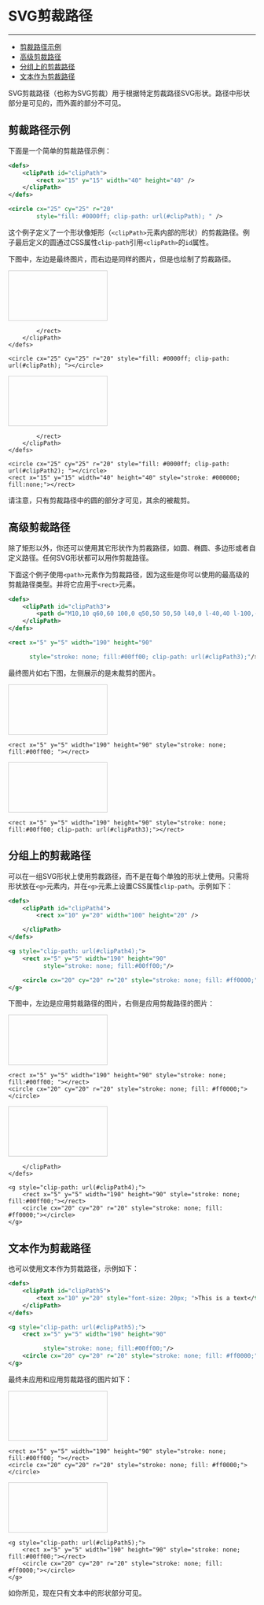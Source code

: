 # SVG剪裁路径
***

> 
* [剪裁路径示例](#剪裁路径示例)
* [高级剪裁路径](#高级剪裁路径)
* [分组上的剪裁路径](#分组上的剪裁路径)
* [文本作为剪裁路径](#文本作为剪裁路径)

SVG剪裁路径（也称为SVG剪裁）用于根据特定剪裁路径SVG形状。路径中形状部分是可见的，而外面的部分不可见。

## 剪裁路径示例

下面是一个简单的剪裁路径示例：

```xml
<defs>
    <clipPath id="clipPath">
        <rect x="15" y="15" width="40" height="40" />
    </clipPath>
</defs>

<circle cx="25" cy="25" r="20"
        style="fill: #0000ff; clip-path: url(#clipPath); " />
```

这个例子定义了一个形状像矩形（`<clipPath>`元素内部的形状）的剪裁路径。例子最后定义的圆通过CSS属性`clip-path`引用`<clipPath>`的`id`属性。

下图中，左边是最终图片，而右边是同样的图片，但是也绘制了剪裁路径。

<svg width="200" height="100" style="border: 1px solid #cccccc;">
    <defs>
        <clipPath id="clipPath">
            <rect x="15" y="15" width="40" height="40">

            </rect>
        </clipPath>
    </defs>

    <circle cx="25" cy="25" r="20" style="fill: #0000ff; clip-path: url(#clipPath); "></circle>

</svg>
<svg width="200" height="100" style="border: 1px solid #cccccc;">
    <defs>
        <clipPath id="clipPath2">
            <rect x="15" y="15" width="40" height="40">

            </rect>
        </clipPath>
    </defs>

    <circle cx="25" cy="25" r="20" style="fill: #0000ff; clip-path: url(#clipPath2); "></circle>
    <rect x="15" y="15" width="40" height="40" style="stroke: #000000; fill:none;"></rect>

</svg>

请注意，只有剪裁路径中的圆的部分才可见，其余的被裁剪。

## 高级剪裁路径

除了矩形以外，你还可以使用其它形状作为剪裁路径，如圆、椭圆、多边形或者自定义路径。任何SVG形状都可以用作剪裁路径。

下面这个例子使用`<path>`元素作为剪裁路径，因为这些是你可以使用的最高级的剪裁路径类型。并将它应用于`<rect>`元素。

```xml
<defs>
    <clipPath id="clipPath3">
        <path d="M10,10 q60,60 100,0 q50,50 50,50 l40,0 l-40,40 l-100,-20"/>
    </clipPath>
</defs>

<rect x="5" y="5" width="190" height="90"

      style="stroke: none; fill:#00ff00; clip-path: url(#clipPath3);"/>
```

最终图片如右下图，左侧展示的是未裁剪的图片。

<svg width="200" height="100" style="border: 1px solid #cccccc;">

    <rect x="5" y="5" width="190" height="90" style="stroke: none; fill:#00ff00; "></rect>

</svg>
<svg width="200" height="100" style="border: 1px solid #cccccc;">
    <defs>
        <clipPath id="clipPath3">
            <path d="M10,10 q60,60 100,0 q50,50 50,50 l40,0 l-40,40 l-100,-20"></path>
        </clipPath>
    </defs>

    <rect x="5" y="5" width="190" height="90" style="stroke: none; fill:#00ff00; clip-path: url(#clipPath3);"></rect>

</svg>

## 分组上的剪裁路径

可以在一组SVG形状上使用剪裁路径，而不是在每个单独的形状上使用。只需将形状放在`<g>`元素内，并在`<g>`元素上设置CSS属性`clip-path`。示例如下：

```xml
<defs>
    <clipPath id="clipPath4">
        <rect x="10" y="20" width="100" height="20" />

    </clipPath>
</defs>

<g style="clip-path: url(#clipPath4);">
    <rect x="5" y="5" width="190" height="90"
          style="stroke: none; fill:#00ff00;"/>

    <circle cx="20" cy="20" r="20" style="stroke: none; fill: #ff0000;" />
</g>
```

下图中，左边是应用剪裁路径的图片，右侧是应用剪裁路径的图片：

<svg width="200" height="100" style="border: 1px solid #cccccc;">

    <rect x="5" y="5" width="190" height="90" style="stroke: none; fill:#00ff00; "></rect>
    <circle cx="20" cy="20" r="20" style="stroke: none; fill: #ff0000;"></circle>

</svg>
<svg width="200" height="100" style="border: 1px solid #cccccc;">
    <defs>
        <clipPath id="clipPath4">
            <rect x="10" y="20" width="100" height="20"></rect>

        </clipPath>
    </defs>

    <g style="clip-path: url(#clipPath4);">
        <rect x="5" y="5" width="190" height="90" style="stroke: none; fill:#00ff00;"></rect>
        <circle cx="20" cy="20" r="20" style="stroke: none; fill: #ff0000;"></circle>
    </g>
</svg>

## 文本作为剪裁路径

也可以使用文本作为剪裁路径，示例如下：

```xml
<defs>
    <clipPath id="clipPath5">
        <text x="10" y="20" style="font-size: 20px; ">This is a text</text>
    </clipPath>
</defs>

<g style="clip-path: url(#clipPath5);">
    <rect x="5" y="5" width="190" height="90"

          style="stroke: none; fill:#00ff00;"/>
    <circle cx="20" cy="20" r="20" style="stroke: none; fill: #ff0000;" />
</g>
```

最终未应用和应用剪裁路径的图片如下：

<svg width="200" height="100" style="border: 1px solid #cccccc;">

    <rect x="5" y="5" width="190" height="90" style="stroke: none; fill:#00ff00; "></rect>
    <circle cx="20" cy="20" r="20" style="stroke: none; fill: #ff0000;"></circle>

</svg>
<svg width="200" height="100" style="border: 1px solid #cccccc;">
    <defs>
        <clipPath id="clipPath5">
            <text x="10" y="20" style="font-size: 20px; ">This is a text</text>
        </clipPath>
    </defs>

    <g style="clip-path: url(#clipPath5);">
        <rect x="5" y="5" width="190" height="90" style="stroke: none; fill:#00ff00;"></rect>
        <circle cx="20" cy="20" r="20" style="stroke: none; fill: #ff0000;"></circle>
    </g>
</svg>

如你所见，现在只有文本中的形状部分可见。
